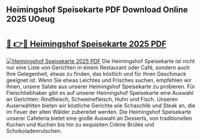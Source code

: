 ## Heimingshof Speisekarte PDF Download Online 2025 UOeug

# <h2><a href="http://gcat9j.nevu.top/?p=Heimingshof+Speisekarte">🔗 👉🔴 Heimingshof Speisekarte 2025 PDF</a></h2>

[![Heimingshof Speisekarte 2025 PDF](https://i.imgur.com/dBaPXMq.png)](http://gcat9j.nevu.top/?p=Heimingshof+Speisekarte)
Die Heimingshof Speisekarte ist nicht nur eine Liste von Gerichten in einem Restaurant oder Café, sondern auch Ihre Gelegenheit, etwas zu finden, das köstlich und für Ihren Geschmack geeignet ist. Wenn Sie etwas Leichtes und Frisches suchen, empfehlen wir Ihnen, unsere Salate aus unserer Heimingshof Speisekarte zu probieren. Für Fleischliebhaber gibt es auf unserer Heimingshof Speisekarte eine Auswahl an Gerichten: Rindfleisch, Schweinefleisch, Huhn und Fisch. Unseren Auserwählten bieten wir köstliche Gerichte wie Schaschlik und Steak an, die im Feuer der alten Wälder zubereitet werden. Die Heimingshof Speisekarte unserer Cafeteria bietet eine große Auswahl an Desserts, von traditionellen Kuchen und Kuchen bis hin zu exquisiten Crème Brûlée und Schokoladenrutschen.

